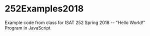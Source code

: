 # 252Examples2018
Example code from class for ISAT 252 Spring 2018 -- "Hello World!" Program in JavaScript
